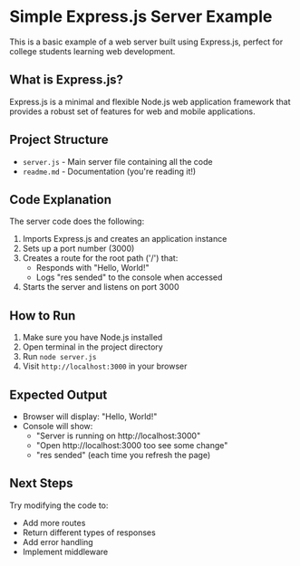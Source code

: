 # Simple Express.js Server Example

This is a basic example of a web server built using Express.js, perfect for college students learning web development.

## What is Express.js?
Express.js is a minimal and flexible Node.js web application framework that provides a robust set of features for web and mobile applications.

## Project Structure
- `server.js` - Main server file containing all the code
- `readme.md` - Documentation (you're reading it!)

## Code Explanation
The server code does the following:
1. Imports Express.js and creates an application instance
2. Sets up a port number (3000)
3. Creates a route for the root path ('/') that:
   - Responds with "Hello, World!"
   - Logs "res sended" to the console when accessed
4. Starts the server and listens on port 3000

## How to Run
1. Make sure you have Node.js installed
2. Open terminal in the project directory
3. Run `node server.js`
4. Visit `http://localhost:3000` in your browser

## Expected Output
- Browser will display: "Hello, World!"
- Console will show:
  - "Server is running on http://localhost:3000"
  - "Open http://localhost:3000 too see some change"
  - "res sended" (each time you refresh the page)

## Next Steps
Try modifying the code to:
- Add more routes
- Return different types of responses
- Add error handling
- Implement middleware
